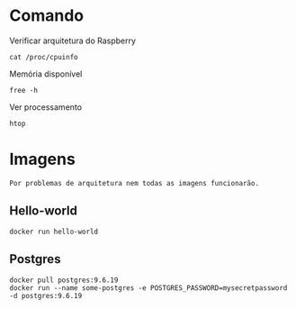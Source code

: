 # Comando
Verificar arquitetura do Raspberry<br>
```
cat /proc/cpuinfo
```
Memória disponível<br>
```
free -h
```
Ver processamento<br>
```
htop
```

# Imagens
```
Por problemas de arquitetura nem todas as imagens funcionarão.
```
## Hello-world
```
docker run hello-world
```
## Postgres
```
docker pull postgres:9.6.19
docker run --name some-postgres -e POSTGRES_PASSWORD=mysecretpassword -d postgres:9.6.19
```
